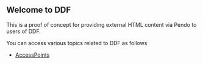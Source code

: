 ## Welcome to DDF

This is a proof of concept for providing external HTML content via Pendo to users of DDF.

You can access various topics related to DDF as follows
- [AccessPoints](../accesspoints.html)
